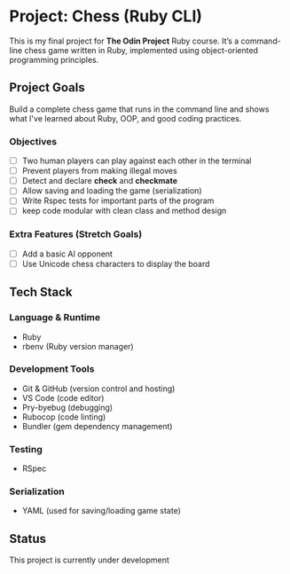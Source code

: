 # Project: Chess (Ruby CLI)

This is my final project for **The Odin Project** Ruby course. It’s a command-line chess game written in Ruby, implemented using object-oriented programming principles. 

## Project Goals

Build a complete chess game that runs in the command line and shows what I've learned about Ruby, OOP, and good coding practices.

### Objectives

- [ ] Two human players can play against each other in the terminal
- [ ] Prevent players from making illegal moves
- [ ] Detect and declare **check** and **checkmate**
- [ ] Allow saving and loading the game (serialization)
- [ ] Write Rspec tests for important parts of the program
- [ ] keep code modular with clean class and method design

### Extra Features (Stretch Goals)

- [ ] Add a basic AI opponent
- [ ] Use Unicode chess characters to display the board

## Tech Stack

### Language & Runtime
- Ruby
- rbenv (Ruby version manager)

### Development Tools
- Git & GitHub (version control and hosting)
- VS Code (code editor)
- Pry-byebug (debugging)
- Rubocop (code linting)
- Bundler (gem dependency management)

### Testing
- RSpec

### Serialization
- YAML (used for saving/loading game state)

## Status
This project is currently under development